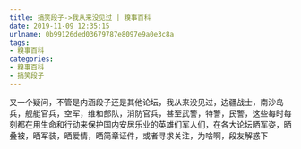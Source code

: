 ```yaml
---
title: 搞笑段子->我从来没见过 | 糗事百科
date: 2019-11-09 12:35:15
urlname: 0b99126ded03679787e8097e9a0e3c8a
tags: 
- 糗事百科
categories:
- 糗事百科
- 搞笑段子
---
```

又一个疑问，不管是内涵段子还是其他论坛，我从来没见过，边疆战士，南沙岛兵，舰艇官兵，空军，维和部队，消防官兵，甚至武警，特警，民警，这些每时每刻都在用生命和行动来保护国内安居乐业的英雄们军人们，在各大论坛晒军姿，晒叠被，晒军装，晒爱情，晒简章证件，或者寻求关注，为啥啊，段友解惑下



